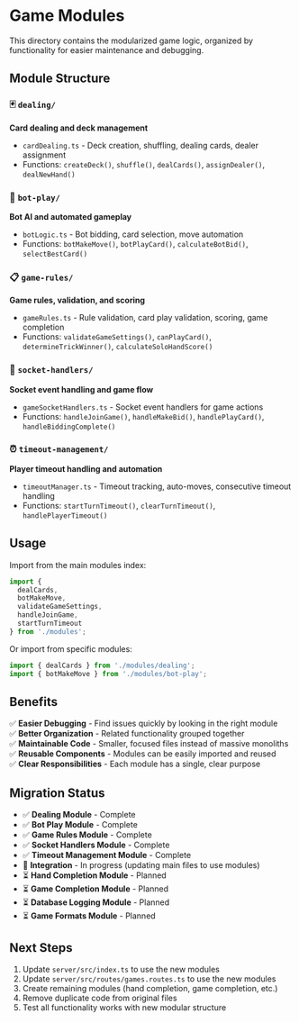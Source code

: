 # Game Modules

This directory contains the modularized game logic, organized by functionality for easier maintenance and debugging.

## Module Structure

### 🃏 `dealing/`
**Card dealing and deck management**
- `cardDealing.ts` - Deck creation, shuffling, dealing cards, dealer assignment
- Functions: `createDeck()`, `shuffle()`, `dealCards()`, `assignDealer()`, `dealNewHand()`

### 🤖 `bot-play/`
**Bot AI and automated gameplay**
- `botLogic.ts` - Bot bidding, card selection, move automation
- Functions: `botMakeMove()`, `botPlayCard()`, `calculateBotBid()`, `selectBestCard()`

### 📋 `game-rules/`
**Game rules, validation, and scoring**
- `gameRules.ts` - Rule validation, card play validation, scoring, game completion
- Functions: `validateGameSettings()`, `canPlayCard()`, `determineTrickWinner()`, `calculateSoloHandScore()`

### 🔌 `socket-handlers/`
**Socket event handling and game flow**
- `gameSocketHandlers.ts` - Socket event handlers for game actions
- Functions: `handleJoinGame()`, `handleMakeBid()`, `handlePlayCard()`, `handleBiddingComplete()`

### ⏰ `timeout-management/`
**Player timeout handling and automation**
- `timeoutManager.ts` - Timeout tracking, auto-moves, consecutive timeout handling
- Functions: `startTurnTimeout()`, `clearTurnTimeout()`, `handlePlayerTimeout()`

## Usage

Import from the main modules index:

```typescript
import { 
  dealCards, 
  botMakeMove, 
  validateGameSettings,
  handleJoinGame,
  startTurnTimeout 
} from './modules';
```

Or import from specific modules:

```typescript
import { dealCards } from './modules/dealing';
import { botMakeMove } from './modules/bot-play';
```

## Benefits

✅ **Easier Debugging** - Find issues quickly by looking in the right module  
✅ **Better Organization** - Related functionality grouped together  
✅ **Maintainable Code** - Smaller, focused files instead of massive monoliths  
✅ **Reusable Components** - Modules can be easily imported and reused  
✅ **Clear Responsibilities** - Each module has a single, clear purpose  

## Migration Status

- ✅ **Dealing Module** - Complete
- ✅ **Bot Play Module** - Complete  
- ✅ **Game Rules Module** - Complete
- ✅ **Socket Handlers Module** - Complete
- ✅ **Timeout Management Module** - Complete
- 🔄 **Integration** - In progress (updating main files to use modules)
- ⏳ **Hand Completion Module** - Planned
- ⏳ **Game Completion Module** - Planned
- ⏳ **Database Logging Module** - Planned
- ⏳ **Game Formats Module** - Planned

## Next Steps

1. Update `server/src/index.ts` to use the new modules
2. Update `server/src/routes/games.routes.ts` to use the new modules
3. Create remaining modules (hand completion, game completion, etc.)
4. Remove duplicate code from original files
5. Test all functionality works with new modular structure
